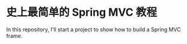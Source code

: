 # 史上最简单的 Spring MVC 教程
In this repository, I'll start a project to show how to build a Spring MVC frame.

